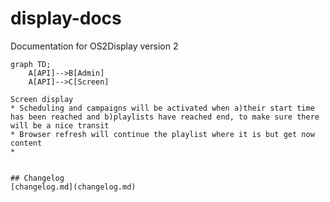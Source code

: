 # display-docs
Documentation for OS2Display version 2

```mermaid
graph TD;
    A[API]-->B[Admin]
    A[API]-->C[Screen]

Screen display
* Scheduling and campaigns will be activated when a)their start time has been reached and b)playlists have reached end, to make sure there will be a nice transit
* Browser refresh will continue the playlist where it is but get now content
* 


## Changelog
[changelog.md](changelog.md)
